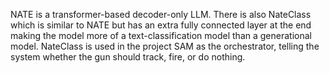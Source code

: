NATE is a transformer-based decoder-only LLM. There is also NateClass which is similar to NATE but has an extra fully connected layer at the end making the model
more of a text-classification model than a generational model. NateClass is used in the project SAM as the orchestrator, telling the system whether the gun should track, fire,
or do nothing.
